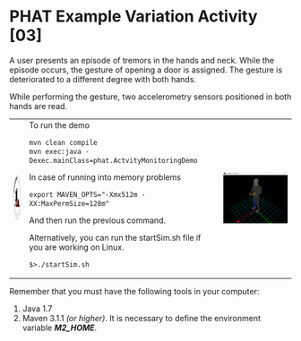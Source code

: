 # PHAT Example Variation Activity [03]
A user presents an episode of tremors in the hands and neck.
While the episode occurs, the gesture of opening a door is assigned. The gesture is deteriorated to a different degree with both hands.

While performing the gesture, two accelerometry sensors positioned in both hands are read.
<table>
<tr>
    <td>
        <img height="80" width="80" src="https://github.com/mfcardenas/phat_example_monitoring_03/blob/master/img/in_progress.png" title="The example is under construction"/>
    </td>
    <td>  
To run the demo

```
mvn clean compile
mvn exec:java -Dexec.mainClass=phat.ActvityMonitoringDemo
```
In case of running into memory problems
```
export MAVEN_OPTS="-Xmx512m -XX:MaxPermSize=128m"
```
And then run the previous command.

Alternatively, you can run the startSim.sh file if you are working on Linux.
```
$>./startSim.sh
```

   </td>
    <td>
        <img src="https://github.com/mfcardenas/phat_example_monitoring_03/blob/master/img/img_older_people_home.png" />
    </td>
</tr>
</table>

Remember that you must have the following tools in your computer:

1. Java 1.7
2. Maven 3.1.1 <i>(or higher)</i>. It is necessary to define the environment variable <i><b>M2_HOME</b></i>.

[Guide 2]: http://grasia.fdi.ucm.es/aide/software/2016/01/22/path.html
